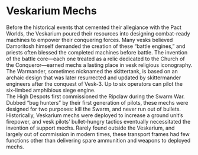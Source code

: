 

# Veskarium Mechs

Before the historical events that cemented their allegiance with the Pact Worlds, the Veskarium poured their resources into designing combat-ready machines to empower their conquering forces. Many vesks believed Damoritosh himself demanded the creation of these “battle engines,” and priests often blessed the completed machines before battle. The invention of the battle core—each one treated as a relic dedicated to the Church of the Conqueror—earned mechs a lasting place in vesk religious iconography.  
The Warmander, sometimes nicknamed the skittertank, is based on an archaic design that was later resurrected and updated by skittermander engineers after the conquest of Vesk-3. Up to six operators can pilot the six-limbed amphibious siege engine.  
The High Despots first commissioned the Ripclaw during the Swarm War. Dubbed “bug hunters” by their first generation of pilots, these mechs were designed for two purposes: kill the Swarm, and never run out of bullets. Historically, Veskarium mechs were deployed to increase a ground unit’s firepower, and vesk pilots’ bullet-hungry tactics eventually necessitated the invention of support mechs. Rarely found outside the Veskarium, and largely out of commission in modern times, these transport frames had few functions other than delivering spare ammunition and weapons to deployed mechs.